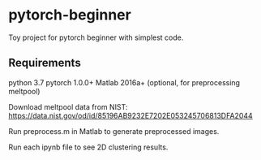 # pytorch-beginner
Toy project for pytorch beginner with simplest code. 

## Requirements
python 3.7
pytorch 1.0.0+
Matlab 2016a+ (optional, for preprocessing meltpool)

Download meltpool data from NIST: https://data.nist.gov/od/id/85196AB9232E7202E053245706813DFA2044

Run preprocess.m in Matlab to generate preprocessed images. 

Run each ipynb file to see 2D clustering results. 

